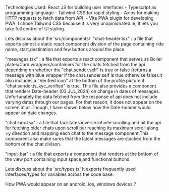 Technologies Used:
React JS for building user interfaces - Typescript as programming language - Tailwind CSS for rapid styling - Axios for making HTTP requests to fetch data from API. - Vite PWA plugin for developing PWA.
I chose Tailwind CSS because it is very unopinionated.ie, It lets you take full control of UI styling.

Lets discuss about the 'src/components/'
"chat-header.tsx" : a file that exports almost a static react component division of the page containing ride name, start,destination and few buttons around the place.

"messages.tsx" : a file that exports a react component that serves as Boiler plates/Card wrappers/containers for the chats fetched from the api depending on whether the "chat.sender.self" is true or false (returns a message with blue wrapper if the chat.sender.self is true otherwise false).It also includes a "Verified icon" at the bottom of the profile picture if "chat.sender.is_kyc_verified" is true. This file also provides a component that renders Date-header (03 JUL,2024) on change in dates of messages. Unfortunately the data fetched from the response of api does not include varying dates through our pages. For that reason, it does not appear on the screen at all.Though, I have shown below how the Date-header would appear on date changes.

"chat-box.tsx" : a file that facilitates inverse infinite scrolling and hit the api for fetching older chats upon scroll bar reaching its maximum scroll along +y direction and mapping each chat to the message component.This component also make sures that the latest messages are stacked from the bottom of the chat divison.

"input-bar" : a file that exports a component that renders at the bottom of the view port containing input space,and functional buttons.

Lets discuss about the 'src/types.ts'
It exports frequently used interfaces/types for variables across the code base.

How PWA would appear on an android, ios, windows devices ?





